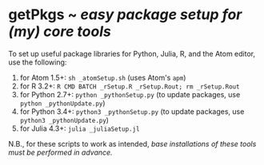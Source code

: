 # getPkgs ~ _easy package setup for (my) core tools_

To set up useful package libraries for Python, Julia, R, and the Atom editor, use the following:

1. for Atom 1.5+: `sh _atomSetup.sh` (uses Atom's `apm`)
2. for R 3.2+: `R CMD BATCH _rSetup.R _rSetup.Rout; rm _rSetup.Rout`
3. for Python 2.7+: `python _pythonSetup.py` (to update packages, use `python _pythonUpdate.py`)
4. for Python 3.4+: `python3 _pythonSetup.py` (to update packages, use `python3 _pythonUpdate.py`)
5. for Julia 4.3+: `julia _juliaSetup.jl`

N.B., for these scripts to work as intended, _base installations of these tools must be performed in advance._
